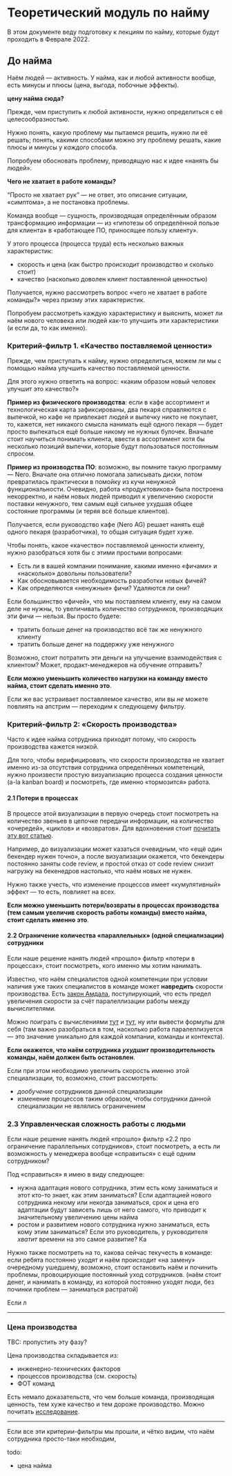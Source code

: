 # Теоретический модуль по найму

В этом документе веду подготовку к лекциям по найму, которые будут проходить в Феврале 2022.


## До найма

Наём людей — активность. У найма, как и любой активности вообще, есть минусы и плюсы (цена, выгода, побочные эффекты).

**цену найма сюда?**

Прежде, чем приступить к любой активности, нужно определиться с её целесообразностью.

Нужно понять, какую проблему мы пытаемся решить, нужно ли её решать; понять, какими способами можно эту проблему решать, какие плюсы и минусы у _каждого_ способа.

Попробуем обосновать проблему, приводящую нас к идее «нанять бы людей».

**Чего не хватает в работе команды?**

“Просто не хватает рук” — не ответ, это описание ситуации, «симптома», а не постановка проблемы.

Команда вообще — сущность, производящая определённым образом трансформацию информации — из «гипотезы об определённой пользе для клиента» в «работающее ПО, приносящее пользу клиенту».

У этого процесса (процесса труда) есть несколько важных характеристик:
- скорость и цена (как быстро происходит производство и сколько стоит)
- качество (насколько доволен клиент поставленной ценностью)

Получается, нужно рассмотреть вопрос «чего не хватает в работе команды?» через призму этих характеристик.

Попробуем рассмотреть каждую характеристику и выяснить, может ли наём нового человека или людей как-то улучшить эти характеристики (и если да, то как именно).

### Критерий-фильтр 1. «Качество поставляемой ценности»

Прежде, чем приступать к найму, нужно определиться, можем ли мы с помощью найма улучшить качество поставляемой ценности.

Для этого нужно ответить на вопрос: «каким образом новый человек улучшит это качество?»

**Пример из физического производства**: если в кафе ассортимент и технологическая карта зафиксированы, два пекаря справляются с выпечкой, но кафе не привлекает людей и выпечку никто не покупает, то, кажется, нет никакого смысла нанимать ещё одного пекаря — будет просто выпекаться ещё больше никому не нужных булочек. Вначале стоит научиться понимать клиента, ввести в ассортимент хотя бы несколько позиций выпечки, которые будут пользоваться постоянным спросом.

**Пример из производства ПО**: возможно, вы помните такую программу — Nero. Вначале она отлично помогала записывать диски, потом превратилась практически в помойку из кучи ненужной функциональности. Очевидно, работа «продуктовиков» была построена некорректно, и наём новых людей приводил к увеличению скорости поставки ненужного, тем самым ещё сильнее ухудшая общее состояние программы (и теряя всё больше клиентов).

Получается, если руководство кафе (Nero AG) решает нанять ещё одного пекаря (разработчика), то общая ситуация будет хуже.

Чтобы понять, какое «качество» поставляемой ценности клиенту, нужно разобраться хотя бы с этими простыми вопросами:
- Есть ли в вашей компании понимание, какими именно «фичами» и «насколько» довольны пользователи?
- Как обосновывается необходимость разработки новых фичей?
- Как определяются «ненужные» фичи? Удаляются ли они?

Если большинство «фичей», что мы поставляем клиенту, ему на самом деле не нужны, то увеличивать количество сотрудников, производящих эти фичи — нельзя. Вы просто будете:
- тратить больше денег на производство всё так же ненужного клиенту
- тратить больше денег на поддержку уже ненужного

Возможно, стоит потратить эти деньги на улучшение взаимодействия с клиентом? Может, продакт-менеджеров на обучение отправить?

**Если можно уменьшить количество нагрузки на команду вместо найма, стоит сделать именно это**.

Если же вас устраивает поставляемое качество, или вы _не_ можете повлиять на апстрим — переходим к следующему фильтру.

### Критерий-фильтр 2: «Скорость производства»

Часто к идее найма сотрудника приходят потому, что скорость производства кажется низкой.

Для того, чтобы верифицировать, что скорости производства не хватает именно из-за отсутствия сотрудника определённых компетенций, нужно произвести простую визуализацию процесса создания ценности (a-la kanban board) и посмотреть, где именно «тормозится» работа.

#### 2.1 Потери в процессах

В процессе этой визуализации в первую очередь стоит посмотреть на количество звеньев в цепочке передачи информации, на количество «очередей», «циклов» и «возвратов». Для вдохновения стоит [почитать эту вот статью](https://www.industriallogic.com/blog/faster-and-more-predictable/).

Например, до визуализации может казаться очевидным, что «ещё один бекендер нужен точно», а после визуализации окажется, что бекендеры постоянно заняты code review, и простой отказ от code review снизит нагрузку на бекенедров настолько, что наём новых не нужен.

Нужно также учесть, что изменение процессов имеет «кумулятивный» эффект — то есть, повлияет на всех.

**Если можно уменьшить потери/возвраты в процессах производства (тем самым увеличив скорость работы команды) вместо найма, стоит сделать именно это**.

#### 2.2 Ограничение количества «параллельных» (одной специализации) сотрудники

Если наше решение нанять людей «прошло» фильтр «потери в процессах», стоит посмотреть, кого именно мы хотим нанимать.

Известно, что наём специалистов одной компетенции при условии наличия уже таких специалистов в команде может **навредить** скорости производства. Есть [закон Амдала](https://ru.wikipedia.org/wiki/Закон_Амдала), постулирующий, что есть предел увеличения скорости за счёт паралеллизации работы между вычислителями.

Можно поиграть с вычислениями [тут](https://getsturdy.com/blog/2021-11-29-scaling-teams) и [тут](https://observablehq.com/@troymagennis/how-much-improvement-do-i-get-by-adding-more-teams-or-people), ну или вывести формулы для себя (там важно разобраться в том, насколько работа паралеллизуется — это значение уникально для каждой компании, команды и контекста).

**Если окажется, что наём сотрудника _ухудшит_ производительность команды, наём должен быть остановлен**.

Если при этом необходимо увеличить скорость именно этой специализации, то, возможно, стоит рассмотреть:
- _дообучение_ сотрудников данной специализации
- изменение процессов таким образом, чтобы сотрудники данной специализации не являлись ограничением

### 2.3 Управленческая сложность работы с людьми

Если наше решение нанять людей «прошло» фильтр «2.2 про ограничение параллельных сотрудников», стоит посмотреть, а есть ли возможность у менеджера вообще «справиться» с ещё одним сотрудником?

Под «справиться» я имею в виду следующее:
- нужна адаптация нового сотрудника, этим есть кому заниматься и этот кто-то знает, как этим заниматься? Если адаптацией нового сотрудника некому или некогда заниматься, срок и цена его адаптации будут зависеть лишь от него самого, что приводит к значительному увеличению цены найма
- ростом и развитием нового сотрудника нужно заниматься, есть кому этим заниматься? Если это руководитель, у руководителя _хватит_ времени на это самое развитие? Ка

Нужно также посмотреть на то, какова сейчас текучесть в команде: если ребята постоянно уходят и наём происходит «на замену» очередному ушедшему, возможно, стоит остановить наём и починить проблемы, провоцирующие постоянный уход сотрудников. (наём стоит денег, и нанимать в команду, из которой постоянно уходят люди, без починки проблем — заниматься растратой)

Если л

---

### Цена производства

TBC: пропустить эту фазу?

Цена производства складывается из:
- инженерно-технических факторов
- процессов производства (см. скорость)
- ФОТ команд

Есть немало доказательств, что чем больше команда, производящая ценность, тем хуже качество и тем дороже производство. Можно почитать [исследование](https://www.qsm.com/blog/2012/part-ii-small-teams-deliver-lower-cost-higher-quality).



---

Если все эти критерии-фильтры мы прошли, и чётко видим, что наём сотрудника просто-таки необходим, 

todo:
- цена найма
